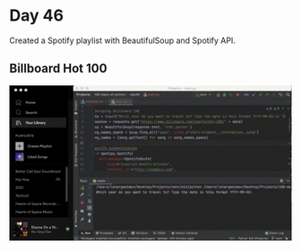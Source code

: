 # Day 46

Created a Spotify playlist with BeautifulSoup and Spotify API.

## Billboard Hot 100

![spotify](spotify.gif)
